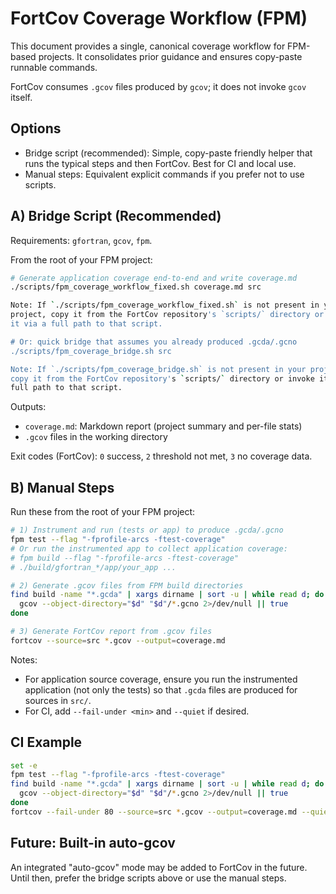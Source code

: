 # FortCov Coverage Workflow (FPM)

This document provides a single, canonical coverage workflow for FPM-based
projects. It consolidates prior guidance and ensures copy-paste runnable
commands.

FortCov consumes `.gcov` files produced by `gcov`; it does not invoke `gcov` itself.

## Options

- Bridge script (recommended): Simple, copy-paste friendly helper that runs the
  typical steps and then FortCov. Best for CI and local use.
- Manual steps: Equivalent explicit commands if you prefer not to use scripts.

## A) Bridge Script (Recommended)

Requirements: `gfortran`, `gcov`, `fpm`.

From the root of your FPM project:

```bash
# Generate application coverage end-to-end and write coverage.md
./scripts/fpm_coverage_workflow_fixed.sh coverage.md src

Note: If `./scripts/fpm_coverage_workflow_fixed.sh` is not present in your
project, copy it from the FortCov repository's `scripts/` directory or invoke
it via a full path to that script.

# Or: quick bridge that assumes you already produced .gcda/.gcno
./scripts/fpm_coverage_bridge.sh src

Note: If `./scripts/fpm_coverage_bridge.sh` is not present in your project,
copy it from the FortCov repository's `scripts/` directory or invoke it via a
full path to that script.
```

Outputs:
- `coverage.md`: Markdown report (project summary and per-file stats)
- `.gcov` files in the working directory

Exit codes (FortCov): `0` success, `2` threshold not met, `3` no coverage data.

## B) Manual Steps

Run these from the root of your FPM project:

```bash
# 1) Instrument and run (tests or app) to produce .gcda/.gcno
fpm test --flag "-fprofile-arcs -ftest-coverage"
# Or run the instrumented app to collect application coverage:
# fpm build --flag "-fprofile-arcs -ftest-coverage"
# ./build/gfortran_*/app/your_app ...

# 2) Generate .gcov files from FPM build directories
find build -name "*.gcda" | xargs dirname | sort -u | while read d; do
  gcov --object-directory="$d" "$d"/*.gcno 2>/dev/null || true
done

# 3) Generate FortCov report from .gcov files
fortcov --source=src *.gcov --output=coverage.md
```

Notes:
- For application source coverage, ensure you run the instrumented application
  (not only the tests) so that `.gcda` files are produced for sources in `src/`.
- For CI, add `--fail-under <min>` and `--quiet` if desired.

## CI Example

```bash
set -e
fpm test --flag "-fprofile-arcs -ftest-coverage"
find build -name "*.gcda" | xargs dirname | sort -u | while read d; do
  gcov --object-directory="$d" "$d"/*.gcno 2>/dev/null || true
done
fortcov --fail-under 80 --source=src *.gcov --output=coverage.md --quiet
```

## Future: Built-in auto-gcov

An integrated "auto-gcov" mode may be added to FortCov in the future. Until
then, prefer the bridge scripts above or use the manual steps.
